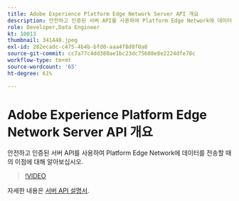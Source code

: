 ```yaml
---
title: Adobe Experience Platform Edge Network Server API 개요
description: 안전하고 인증된 서버 API를 사용하여 Platform Edge Network에 데이터를 전송할 때의 이점에 대해 알아보십시오.
role: Developer,Data Engineer
kt: 10013
thumbnail: 341448.jpeg
exl-id: 282ecadc-c475-4b4b-bfd0-aaa4f8d8f0a8
source-git-commit: cc7a77c4dd380ae1bc23dc75608e8e2224dfe78c
workflow-type: tm+mt
source-wordcount: '65'
ht-degree: 61%

---
```


# Adobe Experience Platform Edge Network Server API 개요

안전하고 인증된 서버 API를 사용하여 Platform Edge Network에 데이터를 전송할 때의 이점에 대해 알아보십시오.

>[!VIDEO](https://video.tv.adobe.com/v/341448?quality=12&learn=on)

자세한 내용은 [서버 API 설명서](https://experienceleague.adobe.com/docs/experience-platform/edge-network-server-api/overview.html?lang=ko-KR).
